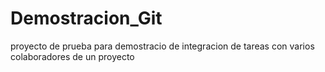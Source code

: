# Demostracion_Git
proyecto de prueba para demostracio de integracion de tareas con varios colaboradores de un proyecto 
